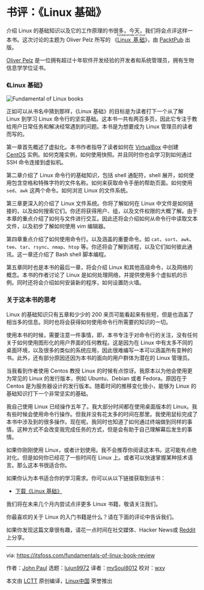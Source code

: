 [#]: collector: (lujun9972)
[#]: translator: (mySoul8012)
[#]: reviewer: (wxy)
[#]: publisher: ( )
[#]: url: ( )
[#]: subject: (Book Review: Fundamentals of Linux)
[#]: via: (https://itsfoss.com/fundamentals-of-linux-book-review)
[#]: author: (John Paul https://itsfoss.com/author/john/)

书评：《Linux 基础》
======

介绍 Linux 的基础知识以及它的工作原理的书很多，今天，我们将会点评这样一本书。这次讨论的主题为 Oliver Pelz 所写的 《<ruby>[Linux 基础][1]<rt>Fundamentals of Linux</rt></ruby>》，由 [PacktPub][2] 出版。

[Oliver Pelz][3] 是一位拥有超过十年软件开发经验的开发者和系统管理员，拥有生物信息学学位证书。

### 《Linux 基础》

![Fundamental of Linux books][4]

正如可以从书名中猜到那样，《Linux 基础》的目标是为读者打下一个从了解 Linux 到学习 Linux 命令行的坚实基础。这本书一共有两百多页，因此它专注于教给用户日常任务和解决经常遇到的问题。本书是为想要成为 Linux 管理员的读者而写的。

第一章首先概述了虚拟化。本书作者指导了读者如何在 [VirtualBox][6] 中创建 [CentOS][5] 实例。如何克隆实例，如何使用快照。并且同时你也会学习到如何通过 SSH 命令连接到虚拟机。

第二章介绍了 Linux 命令行的基础知识，包括 shell 通配符，shell 展开，如何使用包含空格和特殊字符的文件名称。如何来获取命令手册的帮助页面。如何使用 `sed`、`awk` 这两个命令。如何浏览 Linux 的文件系统。

第三章更深入的介绍了 Linux 文件系统。你将了解如何在 Linux 中文件是如何链接的，以及如何搜索它们。你还将获得用户、组，以及文件权限的大概了解。由于本章的重点介绍了如何与文件进行交互。因此还将会介绍如何从命令行中读取文本文件，以及初步了解如何使用 vim 编辑器。

第四章重点介绍了如何使用命令行。以及涵盖的重要命令。如 `cat`、`sort`、`awk`、`tee`、`tar`、`rsync`、`nmap`、`htop` 等。你还将会了解到进程，以及它们如何彼此通讯。这一章还介绍了 Bash shell 脚本编程。

第五章同时也是本书的最后一章，将会介绍 Linux 和其他高级命令，以及网络的概念。本书的作者讨论了 Linux 是如何处理网络，并提供使用多个虚拟机的示例。同时还将会介绍如何安装新的程序，如何设置防火墙。

### 关于这本书的思考

Linux 的基础知识只有五章和少少的 200 来页可能看起来有些短，但是也涵盖了相当多的信息。同时也将会获得如何使用命令行所需要的知识的一切。

使用本书的时候，需要注意一件事情，即，本书专注于对命令行的关注，没有任何关于如何使用图形化的用户界面的任何教程。这是因为在 Linux 中有太多不同的桌面环境，以及很多的类似的系统应用，因此很难编写一本可以涵盖所有变种的书。此外，还有部分原因还因为本书的面向的用户群体为潜在的 Linux 管理员。

当我看到作者使用 Centos 教授 Linux 的时候有点惊讶。我原本以为他会使用更为常见的 Linux 的发行版本，例如 Ubuntu、Debian 或者 Fedora。原因在于 Centos 是为服务器设计的发行版本。随着时间的推移变化很小，能够为 Linux 的基础知识打下一个非常坚实的基础。

我自己使用 Linux 已经操作五年了。我大部分时间都在使用桌面版本的 Linux。我有些时候会使用命令行操作。但我并没有花太多的时间在那里。我使用鼠标完成了本书中涉及到的很多操作。现在呢。我同时也知道了如何通过终端做到同样的事情。这种方式不会改变我完成任务的方式，但是会有助于自己理解幕后发生的事情。

如果你刚刚使用 Linux，或者计划使用。我不会推荐你阅读这本书。这可能有点绝对化。但是如何你已经花了一些时间在 Linux 上。或者可以快速掌握某种技术语言。那么这本书很适合你。

如果你认为本书适合你的学习需求。你可以从以下链接获取到该书：

- [下载《Linux 基础》](https://www.packtpub.com/networking-and-servers/fundamentals-linux)

我们将在未来几个月内尝试点评更多 Linux 书籍，敬请关注我们。

你最喜欢的关于 Linux 的入门书籍是什么？请在下面的评论中告诉我们。
 
如果你发现这篇文章很有趣，请花一点时间在社交媒体、Hacker News或 [Reddit][8] 上分享。

--------------------------------------------------------------------------------

via: https://itsfoss.com/fundamentals-of-linux-book-review

作者：[John Paul][a]
选题：[lujun9972][b]
译者：[mySoul8012](https://github.com/mySoul8012)
校对：[wxy](https://github.com/wxy)

本文由 [LCTT](https://github.com/LCTT/TranslateProject) 原创编译，[Linux中国](https://linux.cn/) 荣誉推出

[a]: https://itsfoss.com/author/john/
[b]: https://github.com/lujun9972
[1]: https://www.packtpub.com/networking-and-servers/fundamentals-linux
[2]: https://www.packtpub.com/
[3]: http://www.oliverpelz.de/index.html
[4]: https://i1.wp.com/itsfoss.com/wp-content/uploads/2019/01/fundamentals-of-linux-book-review.jpeg?resize=800%2C450&ssl=1
[5]: https://centos.org/
[6]: https://www.virtualbox.org/
[7]: https://www.centos.org/
[8]: http://reddit.com/r/linuxusersgroup
